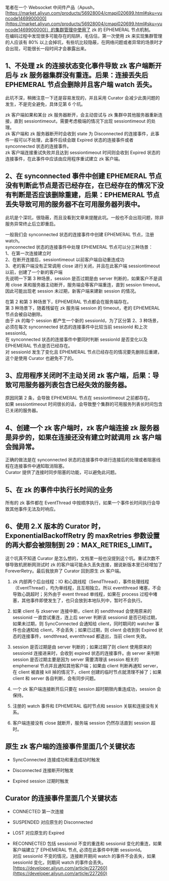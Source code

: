 笔者在一个 Websocket 中间件产品（Apush，[https://market.aliyun.com/products/56928004/cmapi020699.html#sku=yuncode1469900000](https://market.aliyun.com/products/56928004/cmapi020699.html#sku=yuncode1469900000)）的集群管理中使用了 zk 的 EPHEMERAL 节点机制。  
在编码过程中发现很多可能存在的陷阱，毛估估，第一次使用 zk 来实现集群管理的人应该有 80% 以上会掉坑，有些坑比较隐蔽，在网络问题或者异常的场景时才会出现，可能很长一段时间才会暴露出来。

  

## 1、不处理 zk 的连接状态变化事件导致 zk 客户端断开后与 zk 服务器集群没有重连。后果：连接丢失后 EPHEMERAL 节点会删除并且客户端 watch 丢失。

  

此坑不深，稍微注意一下还是容易发现的，并且采用 Curator 会减少此类问题的发生，不是完全避免，具体见第 6 个坑。

  

zk 客户端如果和某台 zk 服务器断开，会主动尝试与 zk 集群中其他服务器重新连接，直到 sessiontimeout，需要考虑极端的情况下出现 sessiontimeout 的处理。  
zk 客户端和 zk 服务器断开时会收到 state 为 Disconnected 的连接事件，此事件一般可以不处理，此事件后续会跟 Expired 状态的连接事件或者 synconnected 状态的连接事件。  
zk 客户端连接重试失败并且达到 sessiontimeout 时间则会收到 Expired 状态的连接事件，在此事件中应该由应用程序重试建立 zk 客户端。

  

## 2、在 synconnected 事件中创建 EPHEMERAL 节点没有判断此节点是否已经存在，在已经存在的情况下没有判断是否应该删除重建，后果：EPHEMERAL 节点丢失导致可用的服务器不在可用服务器列表中。

  

此坑是个深坑，很隐蔽，而且没看到文章来提醒此坑。一般也不会出现问题，除非服务异常终止后立即重启。

  

一般我们会 synconnected 状态的连接事件中创建 EPHEMERAL 节点，注册 watch。  
synconnected 状态的连接事件中处理 EPHEMERAL 节点可以分三种场景：  
1、在第一次连接建立时  
2、在断开连接后，sessiontimeout 以前客户端自动重连成功  
3、老的客户端没有正常调用 close 进行关闭，并且在此客户端 sessiontimeout 以前，创建了一个新的客户端  
先说明一下第 3 种场景，session 是否过期是由 server 判断的，如果客户不是调用 close 来和服务器主动断开，服务端会等客户端重连，直到 session timeout。因此可能出现老 session 未过期，新客户端来建新 session 的情况。

  

在第 2 和第 3 种场景下，EPHEMERAL 节点都会在服务端存在。  
第 3 种场景下，随着残留在 zk 服务端 session 的 timeout，老的 EPHEMERAL 节点会被自动删除。  
由于 zk 的每个 session 都产生一个新的 sessionId，为了区分第 2、3 种场景，必须在每次 synconnected 状态的连接事件中比较当前 sessionId 和上次 sessionId。  
在 synconnected 状态的连接事件中要同时判断 sessionId 是否变化以及 EPHEMERAL 节点是否已经存在。  
对 sessionId 发生了变化且 EPHEMERAL 节点已经存在的情况要先删除后重建，这个是使用 Curator 也避免不了的。

  

## 3、应用程序关闭时不主动关闭 zk 客户端，后果：导致可用服务器列表包含已经失效的服务器。

  

原因同第 2 条，会导致 EPHEMERAL 节点在 sessiontimeout 之前都存在。  
如果 sessiontimeout 时间很长的话，会导致整个集群的可用服务列表长时间包含已关闭的服务器。

  

## 4、创建一个 zk 客户端时，zk 客户端连接 zk 服务器是异步的，如果在连接还没有建立时就调用 zk 客户端会抛异常。

  

正确的做法是在 synconnected 状态的连接事件中进行连接后的处理或者阻塞线程在连接事件中通知取消阻塞。  
Curator 提供了连接时同步阻塞的功能，可以避免此问题。

  

## 5、在 zk 的事件中执行长时间的业务

  

所有的 zk 事件都在 EventThread 中按顺序执行，如果一个事件长时间执行会导致其他事件无法及时响应。

  

## 6、使用 2.X 版本的 Curator 时，ExponentialBackoffRetry 的 maxRetries 参数设置的再大都会被限制到 29：MAX_RETRIES_LIMIT。

  

这个坑真不知道 Curator 是怎么想的，文档里一般也没提到这个坑。重试次数不够导致机房断网测试时 zk 的客户端可能永久丢失连接，据说新版本里已经增加了 ForeverRetry。最后我放弃了 Curator 回到原生 zk 客户端。

  

1.  zk 内部两个后台线程：IO 和心跳线程（SendThread），事件处理线程（EventThread），均为单线程，且互相独立。所以 eventthread 堵塞，不会导致心跳超时；另外由于 event thread 单线程，如果在 process 过程中堵塞，其他事件即使发生了，也只会放到本地队列中，暂时不会执行。

2.  如果 client 与 zkserver 连接中断，client 的 sendthread 会使用原来的 sessionid 一直尝试重连，连上后 server 判断该 sessionid 是否已经过期，如果未过期，则 SyncConnected 会通知给 client，同时期间的 watcher 事件也会通知给 client，不会丢失；如果已过期，则 client 会收到到 Expired 状态的连接事件，sendthread, eventthread 都退出，当前 client 失效。

3.  session 是否过期是由 server 判断的；如果过期了则 client 使用原来的 sessionid 连接进来时，会收到 expired 状态的连接事件。由 server 来判断 session 是否过期主要是因为 server 需要清理该 session 相关的 emphemeral 节点并且通知其他客户端；如果由 client 判断再通知 server，在 client 被直接 kill 掉的情况下，client 创建的临时节点就清理不掉了；如果 client 和 server 各自判断，会有同步问题。

4.  一个 zk 客户端连接断开后只要在 session 超时期限内重连成功，session 会保持。

5.  注册的 watch 事件和 EPHEMERAL 临时节点和 session 关联和连接没有关系。

6.  客户端连接没有 close 就断开，服务端 session 仍然存活直到 session 超时。

  

## 原生 zk 客户端的连接事件里面几个关键状态

  

-   SyncConnected 连接成功和重连成功时触发

-   Disconnected 连接断开时触发

-   Expired session 过期时触发

  

## Curator 的连接事件里面几个关键状态

  

-   CONNECTED 第一次连接

-   SUSPENDED 对应原生的 Disconnected

-   LOST 对应原生的 Expired

-   RECONNECTED 包括 sessionid 不变的重连和 sessionid 变化的重连，如果客户端建立了 EPHEMERAL 节点, 必须在此事件中判断 sessionId。  
    对应 sessionId 不变的情况，连接断开期间 watch 的事件不会丢失，如果 sessionId 变化，则期间 watch 的事件会丢失。  
    [https://developer.aliyun.com/article/227260](https://developer.aliyun.com/article/227260)
